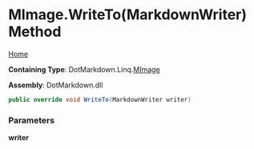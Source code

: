 <a name="_top"></a>

# MImage\.WriteTo\(MarkdownWriter\) Method

[Home](../../../../README.md#_top)

**Containing Type**: DotMarkdown\.Linq\.[MImage](../README.md#_top)

**Assembly**: DotMarkdown\.dll

```csharp
public override void WriteTo(MarkdownWriter writer)
```

### Parameters

**writer**
